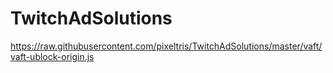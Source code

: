 # TwitchAdSolutions
https://raw.githubusercontent.com/pixeltris/TwitchAdSolutions/master/vaft/vaft-ublock-origin.js
